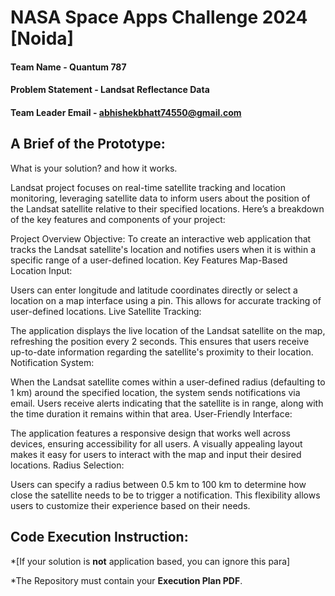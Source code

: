 # NASA Space Apps Challenge 2024 [Noida]

#### Team Name - Quantum 787
#### Problem Statement - Landsat Reflectance Data
#### Team Leader Email - abhishekbhatt74550@gmail.com

## A Brief of the Prototype:
  What is your solution? and how it works.

  Landsat project focuses on real-time satellite tracking and location monitoring, leveraging satellite data to inform users about the position of the Landsat satellite relative to their specified locations. Here’s a breakdown of the key features and components of your project:

Project Overview
Objective: To create an interactive web application that tracks the Landsat satellite's location and notifies users when it is within a specific range of a user-defined location.
Key Features
Map-Based Location Input:

Users can enter longitude and latitude coordinates directly or select a location on a map interface using a pin. This allows for accurate tracking of user-defined locations.
Live Satellite Tracking:

The application displays the live location of the Landsat satellite on the map, refreshing the position every 2 seconds. This ensures that users receive up-to-date information regarding the satellite's proximity to their location.
Notification System:

When the Landsat satellite comes within a user-defined radius (defaulting to 1 km) around the specified location, the system sends notifications via email. Users receive alerts indicating that the satellite is in range, along with the time duration it remains within that area.
User-Friendly Interface:

The application features a responsive design that works well across devices, ensuring accessibility for all users.
A visually appealing layout makes it easy for users to interact with the map and input their desired locations.
Radius Selection:

Users can specify a radius between 0.5 km to 100 km to determine how close the satellite needs to be to trigger a notification. This flexibility allows users to customize their experience based on their needs.

## Code Execution Instruction:
  *[If your solution is **not** application based, you can ignore this para]
  
 *The Repository must contain your **Execution Plan PDF**.
